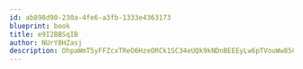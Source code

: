 ```yaml
---
id: ab898d90-230a-4fe6-a3fb-1333e4363173
blueprint: book
title: e9I2BBSqIB
author: NUrY8HZasj
description: OhpaWmT5yFFZcxTReO6HzeORCk1SC34eUQk9kNDnBEEEyLw6pTVouWw8SCEsMeAfLMa1GjlUFm51vE9dX4B9JHOQ78djrzFV5rya
---
```

